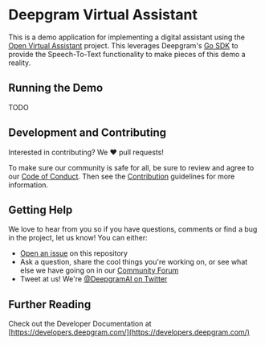 # Deepgram Virtual Assistant

This is a demo application for implementing a digital assistant using the [Open Virtual Assistant](https://github.com/dvonthenen/open-virtual-assistant) project. This leverages Deepgram's [Go SDK](https://github.com/deepgram/deepgram-go-sdk) to provide the Speech-To-Text functionality to make pieces of this demo a reality.

## Running the Demo

TODO

## Development and Contributing

Interested in contributing? We ❤️ pull requests!

To make sure our community is safe for all, be sure to review and agree to our
[Code of Conduct](./CODE_OF_CONDUCT.md). Then see the
[Contribution](./CONTRIBUTING.md) guidelines for more information.

## Getting Help

We love to hear from you so if you have questions, comments or find a bug in the
project, let us know! You can either:

- [Open an issue](https://github.com/deepgram/[reponame]/issues/new) on this repository
- Ask a question, share the cool things you're working on, or see what else we have going on in our [Community Forum](https://github.com/orgs/deepgram/discussions/)
- Tweet at us! We're [@DeepgramAI on Twitter](https://twitter.com/DeepgramAI)

## Further Reading

Check out the Developer Documentation at [https://developers.deepgram.com/](https://developers.deepgram.com/)
